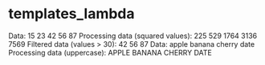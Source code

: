 # templates_lambda

Data: 15 23 42 56 87 
Processing data (squared values): 225 529 1764 3136 7569 
Filtered data (values > 30): 42 56 87 
Data: apple banana cherry date 
Processing data (uppercase): APPLE BANANA CHERRY DATE 

